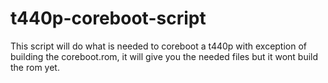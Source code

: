 # t440p-coreboot-script
This script will do what is needed to coreboot a t440p with exception of building the coreboot.rom, it will give you the needed files but it wont build the rom yet.
